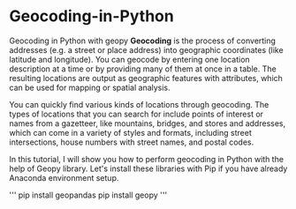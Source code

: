 # Geocoding-in-Python
Geocoding in Python with geopy
**Geocoding** is the process of converting addresses (e.g. a street or place address) into geographic coordinates (like latitude and longitude). You can geocode by entering one location description at a time or by providing many of them at once in a table. The resulting locations are output as geographic features with attributes, which can be used for mapping or spatial analysis.

You can quickly find various kinds of locations through geocoding. The types of locations that you can search for include points of interest or names from a gazetteer, like mountains, bridges, and stores and addresses, which can come in a variety of styles and formats, including street intersections, house numbers with street names, and postal codes.

In this tutorial, I will show you how to perform geocoding in Python with the help of Geopy library. Let's install these libraries with Pip if you have already Anaconda environment setup.

'''
pip install geopandas
pip install geopy
'''
